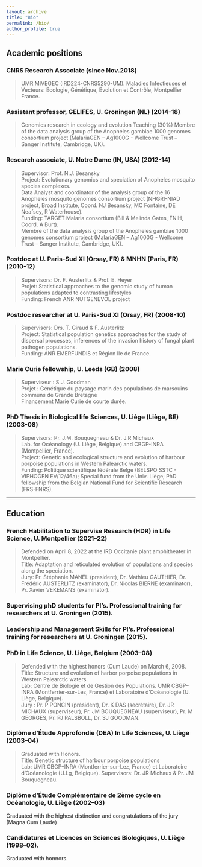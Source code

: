 ```yaml
---
layout: archive
title: "Bio"
permalink: /bio/
author_profile: true
---
```

## Academic positions
### CNRS Research Associate (since Nov.2018)
> UMR MIVEGEC (IRD224-CNRS5290-UM). Maladies Infectieuses et Vecteurs: Ecologie, Génétique, Evolution et Contrôle, Montpellier France.

### Assistant professor, GELIFES, U. Groningen (NL) (2014-18) 
> Genomics research in ecology and evolution
> Teaching (30%)
> Membre of the data analysis group of the Anopheles gambiae 1000 genomes consortium project (MalariaGEN – Ag1000G - Wellcome Trust – Sanger Institute, Cambridge, UK).

### Research associate, U. Notre Dame (IN, USA) (2012-14)
> Supervisor: Prof. N.J. Besansky  
> Project: Evolutionary genomics and speciation of Anopheles mosquito species complexes.  
> Data Analyst and coordinator of the analysis group of the 16 Anopheles mosquito genomes consortium project (NHGRI-NIAD project, Broad Institute, Coord. NJ Besansky, MC Fontaine, DE Neafsey, R Waterhouse).  
> Funding: TARGET Malaria consortium (Bill & Melinda Gates, FNIH, Coord. A Burt).  
> Membre of the data analysis group of the Anopheles gambiae 1000 genomes consortium project (MalariaGEN – Ag1000G - Wellcome Trust – Sanger Institute, Cambridge, UK).  

### Postdoc at U. Paris-Sud XI (Orsay, FR) & MNHN (Paris, FR) (2010-12)
> Supervisors: Dr. F. Austerlitz & Prof. E. Heyer  
> Projet: Statistical approaches to the genomic study of human populations adapted to contrasting lifestyles  
> Funding: French ANR NUTGENEVOL project  

### Postdoc researcher at U. Paris-Sud XI (Orsay, FR) (2008-10)
> Supervisors: Drs. T. Giraud & F. Austerlitz   
> Project: Statistical population genetics approaches for the study of dispersal processes, inferences of the invasion history of fungal plant pathogen populations.   
> Funding: ANR EMERFUNDIS et Région Ile de France.   

### Marie Curie fellowship, U. Leeds (GB) (2008)
> Superviseur : S.J. Goodman  
> Projet : Génétique du paysage marin des populations de marsouins communs de Grande Bretagne  
> Financement Marie Curie de courte durée.  

###  PhD Thesis in Biological life Sciences, U. Liège (Liège, BE) (2003-08)
> Supervisors: Pr. J.M. Bouquegneau & Dr. J.R Michaux  
> Lab. for Océanology (U. Liège, Belgique) and CBGP-INRA (Montpellier, France).  
> Project: Genetic and ecological structure and evolution of harbour porpoise populations in Western Palearctic waters.  
> Funding:  Politique scientifique fédérale Belge (BELSPO SSTC - VIPHOGEN EV/12/46a); Special fund from the Univ. Liège; PhD fellowship from the Belgian National Fund for Scientific Research (FRS-FNRS).  

---

## Education
### French Habilitation to Supervise Research (HDR) in Life Science, U. Montpellier (2021–22)
> Defended on April 8, 2022 at the IRD Occitanie plant amphitheater in Montpellier.  
> Title: Adaptation and reticulated evolution of populations and species along the speciation.  
> Jury: Pr. Stéphanie MANEL (president), Dr. Mathieu GAUTHIER, Dr. Frédéric AUSTERLITZ (examinator), Dr. Nicolas BIERNE (examinator), Pr. Xavier VEKEMANS (examinator).

### Supervising phD students for PI’s. Professional training for researchers at U. Groningen (2015).

### Leadership and Management Skills for PI’s. Professional training for researchers at U. Groningen (2015).

### PhD in Life Science, U. Liège, Belgium (2003–08)
> Defended with the highest honors (Cum Laude) on March 6, 2008.  
> Title: Structure and evolution of harbor porpoise populations in Western Palearctic waters.  
> Lab: Centre de Biologie et de Gestion des Populations. UMR CBGP–INRA (Montferrier-sur-Lez, France) et Laboratoire d’Océanologie (U. Liège, Belgique).  
> Jury : Pr. P PONCIN (président), Dr. K DAS (secrétaire), Dr. JR MICHAUX (superviseur), Pr. JM BOUQUEGNEAU (superviseur), Pr. M GEORGES, Pr. PJ PALSBOLL, Dr. SJ GOODMAN.  

### Diplôme d’Étude Approfondie (DEA) In Life Sciences, U. Liège (2003–04)  
> Graduated with Honors.  
> Title: Genetic structure of harbour porpoise populations  
> Lab: UMR CBGP–INRA (Montferrier-sur-Lez, France) et Laboratoire d’Océanologie (U.Lg, Belgique). 
> Supervisors: Dr. JR Michaux & Pr. JM Bouquegneau.

### Diplôme d’Étude Complémentaire de 2ème cycle en Océanologie, U. Liège (2002–03)
Graduated with the highest distinction and congratulations of the jury (Magna Cum Laude)

### Candidatures et Licences en Sciences Biologiques, U. Liège (1998–02). 
Graduated with honnors.

